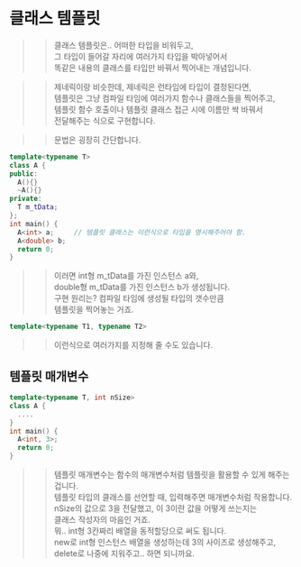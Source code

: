 # 클래스 템플릿

>> 클래스 템플릿은.. 어떠한 타입을 비워두고,     
>> 그 타입이 들어갈 자리에 여러가지 타입을 박아넣어서    
>> 똑같은 내용의 클래스를 타입만 바꿔서 찍어내는 개념입니다.    

>> 제네릭이랑 비슷한데, 제네릭은 런타임에 타입이 결정된다면,  
>> 템플릿은 그냥 컴파일 타임에 여러가지 함수나 클래스들을 찍어주고,  
>> 템플릿 함수 호출이나 템플릿 클래스 접근 시에 이름만 싹 바꿔서  
>> 전달해주는 식으로 구현합니다.  

>> 문법은 굉장히 간단합니다.  
```C++
template<typename T>
class A {
public:
  A(){}
  ~A(){}
private:
  T m_tData;
};
int main() {
  A<int> a;     // 템플릿 클래스는 이런식으로 타입을 명시해주어야 함.
  A<double> b;
  return 0;
}
```
>> 이러면 int형 m_tData를 가진 인스턴스 a와,  
>> double형 m_tData를 가진 인스턴스 b가 생성됩니다.  
>> 구현 원리는? 컴파일 타임에 생성될 타입의 갯수만큼  
>> 템플릿을 찍어놓는 거죠.   
```C++
template<typename T1, typename T2>
```
>> 이런식으로 여러가지를 지정해 줄 수도 있습니다.  

## 템플릿 매개변수
```C++
template<typename T, int nSize>
class A {
  ....
}
int main() {
  A<int, 3>;
  return 0;
}
```
>> 템플릿 매개변수는 함수의 매개변수처럼 템플릿을 활용할 수 있게 해주는겁니다.  
>> 템플릿 타입의 클래스를 선언할 때, 입력해주면 매개변수처럼 작용합니다.  
>> nSize의 값으로 3을 전달했고,  이 3이란 값을 어떻게 쓰는지는  
>> 클래스 작성자의 마음인 거죠.  
>> 뭐.. int형 3칸짜리 배열을 동적할당으로 써도 됩니다.  
>> new로 int형 인스턴스 배열을 생성하는데 3의 사이즈로 생성해주고,  
>> delete로 나중에 지워주고.. 하면 되니까요.   

